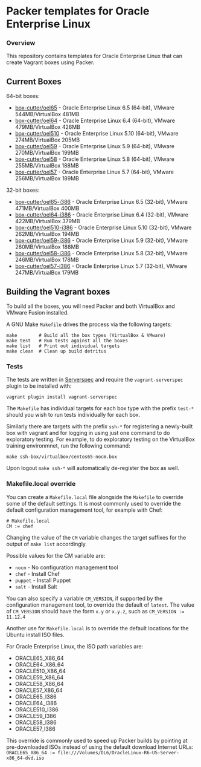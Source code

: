# Packer templates for Oracle Enterprise Linux

### Overview

This repository contains templates for Oracle Enterprise Linux that can create
Vagrant boxes using Packer.

## Current Boxes

64-bit boxes:

* [box-cutter/oel65](https://vagrantcloud.com/box-cutter/oel65) - Oracle Enterprise Linux 6.5 (64-bit), VMware 544MB/VirtualBox 481MB
* [box-cutter/oel64](https://vagrantcloud.com/box-cutter/oel64) - Oracle Enterprise Linux 6.4 (64-bit), VMware 479MB/VirtualBox 426MB
* [box-cutter/oel510](https://vagrantcloud.com/box-cutter/oel510) - Oracle Enterprise Linux 5.10 (64-bit), VMware 274MB/VirtualBox 205MB
* [box-cutter/oel59](https://vagrantcloud.com/box-cutter/oel59) - Oracle Enterprise Linux 5.9 (64-bit), VMware 270MB/VirtualBox 199MB
* [box-cutter/oel58](https://vagrantcloud.com/box-cutter/oel58) - Oracle Enterprise Linux 5.8 (64-bit), VMware 255MB/VirtualBox 188MB
* [box-cutter/oel57](https://vagrantcloud.com/box-cutter/oel57) - Oracle Enterprise Linux 5.7 (64-bit), VMware 256MB/VirtualBox 189MB

32-bit boxes:

* [box-cutter/oel65-i386](https://vagrantcloud.com/box-cutter/oel65-i386) - Oracle Enterprise Linux 6.5 (32-bit), VMware 471MB/VirtualBox 400MB
* [box-cutter/oel64-i386](https://vagrantcloud.com/box-cutter/oel64-i386) - Oracle Enterprise Linux 6.4 (32-bit), VMware 422MB/VirtualBox 379MB
* [box-cutter/oel510-i386](https://vagrantcloud.com/box-cutter/oel510-i386) - Oracle Enterprise Linux 5.10 (32-bit), VMware 262MB/VirtualBox 194MB
* [box-cutter/oel59-i386](https://vagrantcloud.com/box-cutter/oel59-i386) - Oracle Enterprise Linux 5.9 (32-bit), VMware 260MB/VirtualBox 188MB
* [box-cutter/oel58-i386](https://vagrantcloud.com/box-cutter/oel58-i386) - Oracle Enterprise Linux 5.8 (32-bit), VMware 246MB/VirtualBox 178MB
* [box-cutter/oel57-i386](https://vagrantcloud.com/box-cutter/oel57-i386) - Oracle Enterprise Linux 5.7 (32-bit), VMware 247MB/VirtualBox 179MB

## Building the Vagrant boxes

To build all the boxes, you will need Packer and both VirtualBox and VMware Fusion
installed.

A GNU Make `Makefile` drives the process via the following targets:

    make        # Build all the box types (VirtualBox & VMware)
    make test   # Run tests against all the boxes
    make list   # Print out individual targets
    make clean  # Clean up build detritus
    
### Tests

The tests are written in [Serverspec](http://serverspec.org) and require the
`vagrant-serverspec` plugin to be installed with:

    vagrant plugin install vagrant-serverspec
    
The `Makefile` has individual targets for each box type with the prefix
`test-*` should you wish to run tests individually for each box.

Similarly there are targets with the prefix `ssh-*` for registering a
newly-built box with vagrant and for logging in using just one command to
do exploratory testing.  For example, to do exploratory testing
on the VirtualBox training environmnet, run the following command:

    make ssh-box/virtualbox/centos65-nocm.box
    
Upon logout `make ssh-*` will automatically de-register the box as well.

### Makefile.local override

You can create a `Makefile.local` file alongside the `Makefile` to override
some of the default settings.  It is most commonly used to override the
default configuration management tool, for example with Chef:

    # Makefile.local
    CM := chef

Changing the value of the `CM` variable changes the target suffixes for
the output of `make list` accordingly.

Possible values for the CM variable are:

* `nocm` - No configuration management tool
* `chef` - Install Chef
* `puppet` - Install Puppet
* `salt`  - Install Salt

You can also specify a variable `CM_VERSION`, if supported by the
configuration management tool, to override the default of `latest`.
The value of `CM_VERSION` should have the form `x.y` or `x.y.z`,
such as `CM_VERSION := 11.12.4`

Another use for `Makefile.local` is to override the default locations
for the Ubuntu install ISO files.

For Oracle Enterprise Linux, the ISO path variables are:

* ORACLE65_X86_64
* ORACLE64_X86_64
* ORACLE510_X86_64
* ORACLE59_X86_64
* ORACLE58_X86_64
* ORACLE57_X86_64
* ORACLE65_I386
* ORACLE64_I386
* ORACLE510_I386
* ORACLE59_I386
* ORACLE58_I386
* ORACLE57_I386

This override is commonly used to speed up Packer builds by
pointing at pre-downloaded ISOs instead of using the default
download Internet URLs:
`ORACLE65_X86_64 := file:///Volumes/OL6/OracleLinux-R6-U5-Server-x86_64-dvd.iso`
